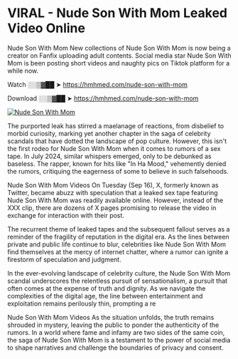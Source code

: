 # VIRAL - Nude Son With Mom Leaked Video Online

Nude Son With Mom New collections of Nude Son With Mom is now being a creator on Fanfix uploading adult contents. Social media star Nude Son With Mom is been posting short videos and naughty pics on Tiktok platform for a while now.

Watch ░░▒▓██ ➤ https://hmhmed.com/nude-son-with-mom

Download ░░▒▓██ ➤ https://hmhmed.com/nude-son-with-mom

[![Nude Son With Mom](https://i.imgur.com/dJHk4Zq.gif)](https://hmhmed.com/nude-son-with-mom)

The purported leak has stirred a maelanage of reactions, from disbelief to morbid curiosity, marking yet another chapter in the saga of celebrity scandals that have dotted the landscape of pop culture. However, this isn't the first rodeo for Nude Son With Mom when it comes to rumors of a sex tape. In July 2024, similar whispers emerged, only to be debunked as baseless. The rapper, known for hits like "In Ha Mood," vehemently denied the rumors, critiquing the eagerness of some to believe in such falsehoods.

Nude Son With Mom Videos
On Tuesday (Sep 16), X, formerly known as Twitter, became abuzz with speculation that a leaked sex tape featuring Nude Son With Mom was readily available online. However, instead of the XXX clip, there are dozens of X pages promising to release the video in exchange for interaction with their post.

The recurrent theme of leaked tapes and the subsequent fallout serves as a reminder of the fragility of reputation in the digital era. As the lines between private and public life continue to blur, celebrities like Nude Son With Mom find themselves at the mercy of internet chatter, where a rumor can ignite a firestorm of speculation and judgment.

In the ever-evolving landscape of celebrity culture, the Nude Son With Mom scandal underscores the relentless pursuit of sensationalism, a pursuit that often comes at the expense of truth and dignity. As we navigate the complexities of the digital age, the line between entertainment and exploitation remains perilously thin, prompting a re

Nude Son With Mom Videos
As the situation unfolds, the truth remains shrouded in mystery, leaving the public to ponder the authenticity of the rumors. In a world where fame and infamy are two sides of the same coin, the saga of Nude Son With Mom is a testament to the power of social media to shape narratives and challenge the boundaries of privacy and consent.